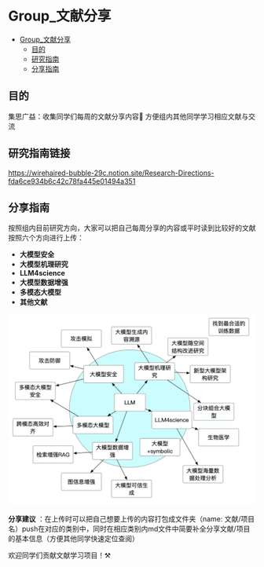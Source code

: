 # Group_文献分享


- [Group\_文献分享](#group_文献分享)
  - [目的](#目的)
  - [研究指南](#研究指南)
  - [分享指南](#分享指南)

## 目的

集思广益：收集同学们每周的文献分享内容👀  方便组内其他同学学习相应文献与交流

## 研究指南链接

https://wirehaired-bubble-29c.notion.site/Research-Directions-fda6ce934b6c42c78fa445e01494a351 


## 分享指南 

按照组内目前研究方向，大家可以把自己每周分享的内容或平时读到比较好的文献按照六个方向进行上传：

- **大模型安全**
- **大模型机理研究**
- **LLM4science**
- **大模型数据增强**
- **多模态大模型**
- **其他文献**

![alt text](LLM_research.jpg)

**分享建议** ：在上传时可以把自己想要上传的内容打包成文件夹（name: 文献/项目 名）push在对应的类别中，同时在相应类别内md文件中简要补全分享文献/项目的基本信息（方便其他同学快速定位查阅）


欢迎同学们贡献文献学习项目！⚒️
